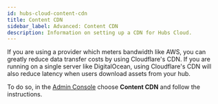 ```yaml
---
id: hubs-cloud-content-cdn
title: Content CDN
sidebar_label: Advanced: Content CDN
description: Information on setting up a CDN for Hubs Cloud.
---
```


If you are using a provider which meters bandwidth like AWS, you can greatly reduce data transfer costs by using Cloudflare's CDN. If you are running on a single server like DigitalOcean, using Cloudflare's CDN will also reduce latency when users download assets from your hub.

To do so, in the [Admin Console](./admin-getting-started) choose **Content CDN** and follow the instructions.
